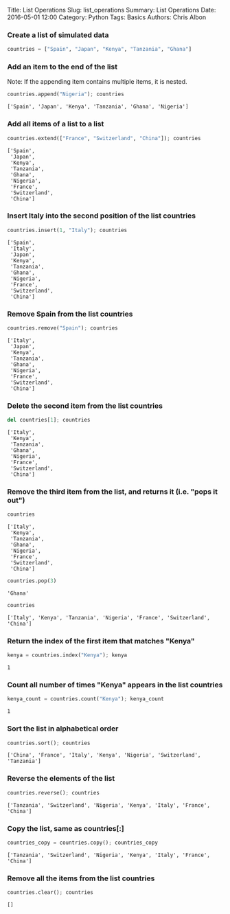 Title: List Operations
Slug: list_operations
Summary: List Operations
Date: 2016-05-01 12:00
Category: Python
Tags: Basics
Authors: Chris Albon



### Create a list of simulated data


```python
countries = ["Spain", "Japan", "Kenya", "Tanzania", "Ghana"]
```

### Add an item to the end of the list

Note: If the appending item contains multiple items, it is nested.


```python
countries.append("Nigeria"); countries
```




    ['Spain', 'Japan', 'Kenya', 'Tanzania', 'Ghana', 'Nigeria']



### Add all items of a list to a list


```python
countries.extend(["France", "Switzerland", "China"]); countries
```




    ['Spain',
     'Japan',
     'Kenya',
     'Tanzania',
     'Ghana',
     'Nigeria',
     'France',
     'Switzerland',
     'China']



### Insert Italy into the second position of the list countries


```python
countries.insert(1, "Italy"); countries
```




    ['Spain',
     'Italy',
     'Japan',
     'Kenya',
     'Tanzania',
     'Ghana',
     'Nigeria',
     'France',
     'Switzerland',
     'China']



### Remove Spain from the list countries


```python
countries.remove("Spain"); countries
```




    ['Italy',
     'Japan',
     'Kenya',
     'Tanzania',
     'Ghana',
     'Nigeria',
     'France',
     'Switzerland',
     'China']



### Delete the second item from the list countries


```python
del countries[1]; countries
```




    ['Italy',
     'Kenya',
     'Tanzania',
     'Ghana',
     'Nigeria',
     'France',
     'Switzerland',
     'China']



### Remove the third item from the list, and returns it (i.e. "pops it out")


```python
countries
```




    ['Italy',
     'Kenya',
     'Tanzania',
     'Ghana',
     'Nigeria',
     'France',
     'Switzerland',
     'China']




```python
countries.pop(3)
```




    'Ghana'




```python
countries
```




    ['Italy', 'Kenya', 'Tanzania', 'Nigeria', 'France', 'Switzerland', 'China']



### Return the index of the first item that matches "Kenya"


```python
kenya = countries.index("Kenya"); kenya
```




    1



### Count all number of times "Kenya" appears in the list countries


```python
kenya_count = countries.count("Kenya"); kenya_count
```




    1



### Sort the list in alphabetical order


```python
countries.sort(); countries
```




    ['China', 'France', 'Italy', 'Kenya', 'Nigeria', 'Switzerland', 'Tanzania']



### Reverse the elements of the list


```python
countries.reverse(); countries
```




    ['Tanzania', 'Switzerland', 'Nigeria', 'Kenya', 'Italy', 'France', 'China']



### Copy the list, same as countries[:]


```python
countries_copy = countries.copy(); countries_copy
```




    ['Tanzania', 'Switzerland', 'Nigeria', 'Kenya', 'Italy', 'France', 'China']



### Remove all the items from the list countries


```python
countries.clear(); countries
```




    []


